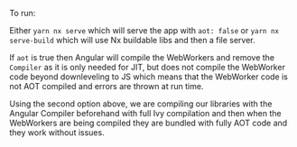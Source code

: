 To run:

Either `yarn nx serve` which will serve the app with `aot: false` or `yarn nx serve-build` which will use Nx buildable libs and then a file server.

If `aot` is true then Angular will compile the WebWorkers and remove the `Compiler` as it is only needed for JIT, but does not compile the WebWorker code beyond downleveling to JS which means
that the WebWorker code is not AOT compiled and errors are thrown at run time.

Using the second option above, we are compiling our libraries with the Angular Compiler beforehand with full Ivy compilation and then when the WebWorkers are being compiled they are bundled with fully
AOT code and they work without issues.
